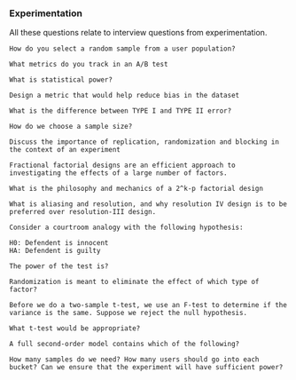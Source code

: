 ### Experimentation


All these questions relate to interview questions from experimentation.

```
How do you select a random sample from a user population?
```

```
What metrics do you track in an A/B test
```

```
What is statistical power?
```

```
Design a metric that would help reduce bias in the dataset
```

```
What is the difference between TYPE I and TYPE II error?
```

```
How do we choose a sample size?
```

```
Discuss the importance of replication, randomization and blocking in the context of an experiment
```


```
Fractional factorial designs are an efficient approach to investigating the effects of a large number of factors.

What is the philosophy and mechanics of a 2^k-p factorial design
```

```
What is aliasing and resolution, and why resolution IV design is to be preferred over resolution-III design.
```

```
Consider a courtroom analogy with the following hypothesis: 

H0: Defendent is innocent
HA: Defendent is guilty

The power of the test is?
```

```
Randomization is meant to eliminate the effect of which type of factor? 
```

```
Before we do a two-sample t-test, we use an F-test to determine if the variance is the same. Suppose we reject the null hypothesis.

What t-test would be appropriate?
```

```
A full second-order model contains which of the following?
```


```
How many samples do we need? How many users should go into each bucket? Can we ensure that the experiment will have sufficient power?
```





